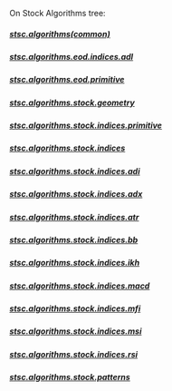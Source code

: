 On Stock Algorithms tree:

##### [stsc.algorithms(common)](https://github.com/sidorovis/stsc/wiki/Algorithms-Tree-Stsc-Algorithms(Common))

##### [stsc.algorithms.eod.indices.adl](https://github.com/sidorovis/stsc/wiki/Algorithms-Tree-Stsc-Algorithms-Eod-Indices-Adl)

##### [stsc.algorithms.eod.primitive](https://github.com/sidorovis/stsc/wiki/Algorithms-Tree-Stsc-Algorithms-Eod-Primitive)

##### [stsc.algorithms.stock.geometry](https://github.com/sidorovis/stsc/wiki/Algorithms-Tree-Stsc-Algorithms-Stock-Geometry)

##### [stsc.algorithms.stock.indices.primitive](https://github.com/sidorovis/stsc/wiki/Algorithms-Tree-Stsc-Algorithms-Stock-Indices-Primitive)

##### [stsc.algorithms.stock.indices](https://github.com/sidorovis/stsc/wiki/Algorithms-Tree-Stsc-Algorithms-Stock-Indices)

##### [stsc.algorithms.stock.indices.adi](https://github.com/sidorovis/stsc/wiki/Algorithms-Tree-Stsc-Algorithms-Stock-Indices-Adi)

##### [stsc.algorithms.stock.indices.adx](https://github.com/sidorovis/stsc/wiki/Algorithms-Tree-Stsc-Algorithms-Stock-Indices-Adx)

##### [stsc.algorithms.stock.indices.atr](https://github.com/sidorovis/stsc/wiki/Algorithms-Tree-Stsc-Algorithms-Stock-Indices-Atr)

##### [stsc.algorithms.stock.indices.bb](https://github.com/sidorovis/stsc/wiki/Algorithms-Tree-Stsc-Algorithms-Stock-Indices-Bb)

##### [stsc.algorithms.stock.indices.ikh](https://github.com/sidorovis/stsc/wiki/Algorithms-Tree-Stsc-Algorithms-Stock-Indices-Ikh)

##### [stsc.algorithms.stock.indices.macd](https://github.com/sidorovis/stsc/wiki/Algorithms-Tree-Stsc-Algorithms-Stock-Indices-Macd)

##### [stsc.algorithms.stock.indices.mfi](https://github.com/sidorovis/stsc/wiki/Algorithms-Tree-Stsc-Algorithms-Stock-Indices-Mfi)

##### [stsc.algorithms.stock.indices.msi](https://github.com/sidorovis/stsc/wiki/Algorithms-Tree-Stsc-Algorithms-Stock-Indices-Msi)

##### [stsc.algorithms.stock.indices.rsi](https://github.com/sidorovis/stsc/wiki/Algorithms-Tree-Stsc-Algorithms-Stock-Indices-Rsi)

##### [stsc.algorithms.stock.patterns](https://github.com/sidorovis/stsc/wiki/Algorithms-Tree-Stsc-Algorithms-Stock-Patterns)
